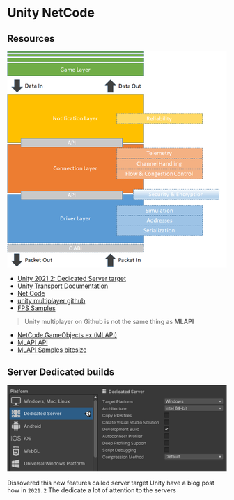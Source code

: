 # Unity NetCode



## Resources


![UnityTransport](res/UnityTransport.png)

- [Unity 2021.2: Dedicated Server target](https://forum.unity.com/threads/unity-2021-2-dedicated-server-target-and-stripping-optimizations-now-live-please-share-feedback.1143734/)
- [Unity Transport Documentation](https://docs.unity3d.com/Packages/com.unity.transport@0.8/manual/TableOfContents.html)
- [Net Code](https://docs.unity3d.com/Packages/com.unity.netcode@0.6/manual/index.html)
- [unity multiplayer github](https://github.com/Unity-Technologies/multiplayer)
- [FPS Samples](https://github.com/Unity-Technologies/FPSSample)
> Unity multiplayer on Github is not the same thing as **MLAPI**
- [NetCode.GameObjects ex (MLAPI)](https://github.com/Unity-Technologies/com.unity.netcode.gameobjects)
- [MLAPI API](https://docs-multiplayer.unity3d.com/docs/mlapi-api/introduction/index.html)
- [MLAPI Samples bitesize](https://github.com/Unity-Technologies/com.unity.multiplayer.samples.bitesize)

## Server Dedicated builds

![Unity Server Dedicated Build](./res/UnityServerDedicatedBuild.png)

Dissovered this new features called server target Unity have a blog post how in `2021.2` The dedicate a lot of attention to the servers



	
